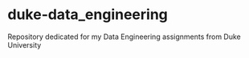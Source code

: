 # duke-data_engineering
Repository dedicated for my Data Engineering assignments from Duke University
